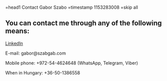 =head1 Contact Gabor Szabo
=timestamp 1153283008
=skip all

<h2>You can contact me through any of the following means:</h2>

<p><a href="https://www.linkedin.com/in/szabgab">LinkedIn</a><p>
<p>E-mail: gabor@szabgab.com</p>
<!--
<p>Twitter: <a href="https://twitter.com/szabgab">@szabgab</a></p>
-->
<p>Mobile phone: +972-54-4624648 (WhatsApp, Telegram, Viber)</p>
<p>When in Hungary: +36-50-1386558</p>


